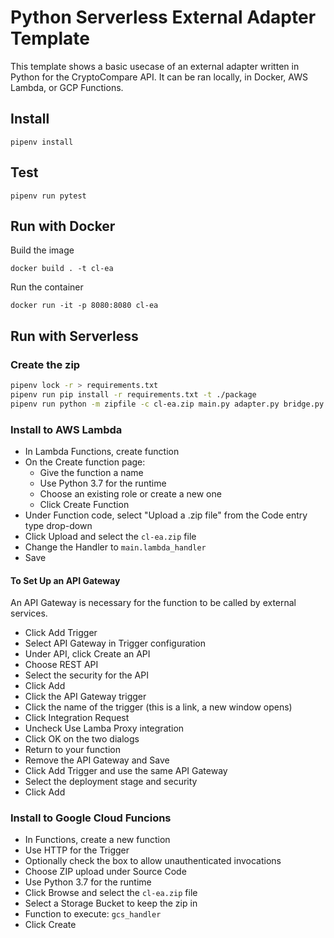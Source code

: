 # Python Serverless External Adapter Template

This template shows a basic usecase of an external adapter written in Python for the CryptoCompare API. It can be ran locally, in Docker, AWS Lambda, or GCP Functions.

## Install

```
pipenv install
```

## Test

```
pipenv run pytest
```

## Run with Docker

Build the image

```
docker build . -t cl-ea
```

Run the container

```
docker run -it -p 8080:8080 cl-ea
```

## Run with Serverless

### Create the zip

```bash
pipenv lock -r > requirements.txt
pipenv run pip install -r requirements.txt -t ./package
pipenv run python -m zipfile -c cl-ea.zip main.py adapter.py bridge.py ./package/*
```

### Install to AWS Lambda

- In Lambda Functions, create function
- On the Create function page:
  - Give the function a name
  - Use Python 3.7 for the runtime
  - Choose an existing role or create a new one
  - Click Create Function
- Under Function code, select "Upload a .zip file" from the Code entry type drop-down
- Click Upload and select the `cl-ea.zip` file
- Change the Handler to `main.lambda_handler`
- Save

#### To Set Up an API Gateway

An API Gateway is necessary for the function to be called by external services.

- Click Add Trigger
- Select API Gateway in Trigger configuration
- Under API, click Create an API
- Choose REST API
- Select the security for the API
- Click Add
- Click the API Gateway trigger
- Click the name of the trigger (this is a link, a new window opens)
- Click Integration Request
- Uncheck Use Lamba Proxy integration
- Click OK on the two dialogs
- Return to your function
- Remove the API Gateway and Save
- Click Add Trigger and use the same API Gateway
- Select the deployment stage and security
- Click Add


### Install to Google Cloud Funcions

- In Functions, create a new function
- Use HTTP for the Trigger
- Optionally check the box to allow unauthenticated invocations
- Choose ZIP upload under Source Code
- Use Python 3.7 for the runtime
- Click Browse and select the `cl-ea.zip` file
- Select a Storage Bucket to keep the zip in
- Function to execute: `gcs_handler`
- Click Create
